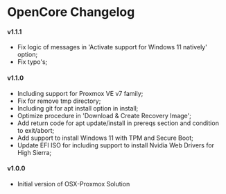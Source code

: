 OpenCore Changelog
==================

#### v1.1.1

- Fix logic of messages in 'Activate support for Windows 11 natively' option;
- Fix typo's;

#### v1.1.0

- Including support for Proxmox VE v7 family;
- Fix for remove tmp directory;
- Including git for apt install option in install;
- Optimize procedure in 'Download & Create Recovery Image';
- Add return code for apt update/install in prereqs section and condition to exit/abort;
- Add support to install Windows 11 with TPM and Secure Boot;
- Update EFI ISO for including support to install Nvidia Web Drivers for High Sierra;

#### v1.0.0

- Initial version of OSX-Proxmox Solution
